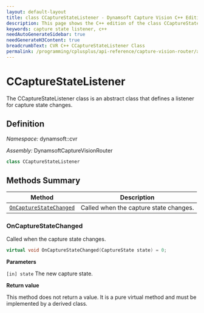 ```yaml
---
layout: default-layout
title: class CCaptureStateListener - Dynamsoft Capture Vision C++ Edition API Reference
description: This page shows the C++ edition of the class CCaptureStateListener in Dynamsoft Capture Vision Router Module.
keywords: capture state listener, c++
needAutoGenerateSidebar: true
needGenerateH3Content: true
breadcrumbText: CVR C++ CCaptureStateListener Class
permalink: /programming/cplusplus/api-reference/capture-vision-router/auxiliary-classes/capture-state-listener.html
---
```


# CCaptureStateListener

The CCaptureStateListener class is an abstract class that defines a listener for capture state changes. 

## Definition

*Namespace:* dynamsoft::cvr

*Assembly:* DynamsoftCaptureVisionRouter

```cpp
class CCaptureStateListener
```

## Methods Summary

| Method                                            | Description                            |
| ------------------------------------------------- | -------------------------------------- |
| [`OnCaptureStateChanged`](#oncapturestatechanged) | Called when the capture state changes. |

### OnCaptureStateChanged

Called when the capture state changes.

```cpp
virtual void OnCaptureStateChanged(CaptureState state) = 0;
```

**Parameters**

`[in] state` The new capture state.

**Return value**

This method does not return a value. It is a pure virtual method and must be implemented by a derived class.